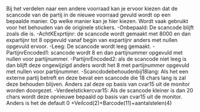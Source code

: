 Bij het verdelen naar een andere voorraad kan je ervoor kiezen dat de scancode van de partij in de nieuwe voorraad gevuld wordt op een bepaalde manier. Op welke manier kan je hier kiezen. Wordt vaak gebruikt voor het behouden van de originele stickers.
    -Onbepaald: De scancode blijft zoals die is.
-AchtKExprtijnr: de scancode wordt gemaakt met 8000 en dan expartijnr tot 8 opgevuld vanaf begin van expartijnr anders met nullen opgevuld ervoor.
-Leeg: De scancode wordt leeg gemaakt.
-PartijnrEncoded1: scancode wordt 8 en dan partijnummer opgevuld met nullen voor partijnummer.
-PartijnrEncoded2: als de scancode niet leeg is dan blijft deze ongewijzigd anders wordt het 8 met partijnummer opgevuld met nullen voor partijnummer.
-Scancdodebehoudenbij18lang: Als het een externe partij betreft en deze bevat een scancode die 18 chars lang is zal deze behouden blijven. Anders zal deze op basis van cvar15 uit de monitor worden doorgezet.
-Verdeelstickercvar15: Als de scancode kleiner is dan 20 chars wordt deze opnieuwe bepaald op basis van cvar15 uit de monitor. Anders is het de default 0 +Veilcod(2)+Barcode(11)+aantalstelen(4)